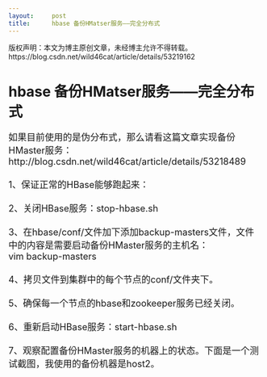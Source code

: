 ```yaml
---
layout:     post
title:      hbase 备份HMatser服务——完全分布式
---
```

<div id="article_content" class="article_content clearfix csdn-tracking-statistics" data-pid="blog" data-mod="popu_307" data-dsm="post">
								<div class="article-copyright">
					版权声明：本文为博主原创文章，未经博主允许不得转载。					https://blog.csdn.net/wild46cat/article/details/53219162				</div>
								            <link rel="stylesheet" href="https://csdnimg.cn/release/phoenix/template/css/ck_htmledit_views-f76675cdea.css">
						<div class="htmledit_views" id="content_views">
                
<h1>hbase 备份HMatser服务——完全分布式</h1>
<div><span style="font-size:18px;">如果目前使用的是伪分布式，那么请看这篇文章实现备份HMaster服务：</span></div>
<div><span style="font-size:18px;">http://blog.csdn.net/wild46cat/article/details/53218489</span></div>
<div><span style="font-size:18px;"><br></span></div>
<div><span style="font-size:18px;">1、保证正常的HBase能够跑起来：</span></div>
<div><span style="font-size:18px;"><img src="https://img-blog.csdn.net/20161118170854848?watermark/2/text/aHR0cDovL2Jsb2cuY3Nkbi5uZXQv/font/5a6L5L2T/fontsize/400/fill/I0JBQkFCMA==/dissolve/70/gravity/Center" alt=""><br></span></div>
<div><span style="font-size:18px;"><br></span></div>
<div><span style="font-size:18px;">2、关闭HBase服务：stop-hbase.sh</span></div>
<div><span style="font-size:18px;"><br></span></div>
<div><span style="font-size:18px;">3、在hbase/conf/文件加下添加backup-masters文件，文件中的内容是需要启动备份HMaster服务的主机名：</span></div>
<div><span style="font-size:18px;">vim backup-masters</span></div>
<div><span style="font-size:18px;"><br></span></div>
<div><span style="font-size:18px;">4、拷贝文件到集群中的每个节点的conf/文件夹下。</span></div>
<div><span style="font-size:18px;"><br></span></div>
<div><span style="font-size:18px;">5、确保每一个节点的hbase和zookeeper服务已经关闭。</span></div>
<div><span style="font-size:18px;"><br></span></div>
<div><span style="font-size:18px;">6、重新启动HBase服务：start-hbase.sh</span></div>
<div><span style="font-size:18px;"><br></span></div>
<div><span style="font-size:18px;">7、观察配置备份HMaster服务的机器上的状态。下面是一个测试截图，我使用的备份机器是host2。</span></div>
<div><span style="font-size:18px;"><img src="https://img-blog.csdn.net/20161118171407123?watermark/2/text/aHR0cDovL2Jsb2cuY3Nkbi5uZXQv/font/5a6L5L2T/fontsize/400/fill/I0JBQkFCMA==/dissolve/70/gravity/Center" alt=""><br></span></div>
            </div>
                </div>